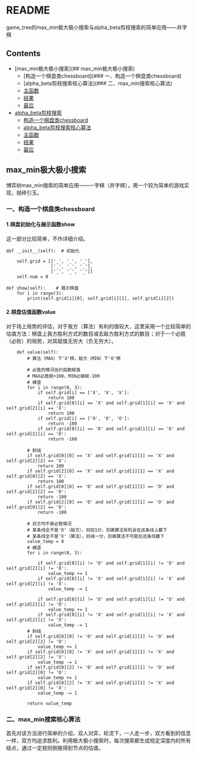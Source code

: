 # README
game_tree的max_min极大极小搜索与alpha_beta剪枝搜索的简单应用——井字棋
## Contents
- [max_min极大极小搜索](## max_min极大极小搜索)
  - [构造一个棋盘类chessboard](### 一、构造一个棋盘类chessboard)
  - [alpha_beta剪枝搜索核心算法](### 二、max_min搜索核心算法)
  - [主函数](###三、主函数)
  - [结果](###四、结果)
  - [最后](###五、最后)
- [alpha_beta剪枝搜索](##alpha_beta剪枝搜索)
  - [构造一个棋盘类chessboard](###一、构造一个棋盘类chessboard)
  - [alpha_beta剪枝搜索核心算法](###二、alpha_beta剪枝搜索核心算法)
  - [主函数](###三、主函数)
  - [结果](###四、结果)
  - [最后](###五、最后)

## max_min极大极小搜索
博弈树max_min搜索的简单应用——一字棋（井字棋），用一个较为简单的游戏实现，抛砖引玉。
### 一、构造一个棋盘类chessboard
#### 1.棋盘初始化与展示函数show
这一部分比较简单，不作详细介绍。
```
def __init__(self):  # 初始化

	self.grid = [['_', '_', '_'],
				 ['_', '_', '_'],
				 ['_', '_', '_']]
	self.num = 0

def show(self):    # 展示棋盘
	for i in range(3):
		print(self.grid[i][0], self.grid[i][1], self.grid[i][2])
```
#### 2.棋盘估值函数value
对于场上局势的评估，对于我方（算法）有利的值较大，这里采用一个比较简单的估值方法：棋盘上我方胜利方式的数目减去敌方胜利方式的数目；对于一个必胜（必败）的局势，对其赋值无穷大（负无穷大）。
```
    def value(self):
        # 算法（MAX）下'X'棋，敌方（MIN）下'O'棋

        # 必胜的情况估价函数赋值
        # MAX必胜赋+100，MIN必输赋-100
        # 横竖
        for i in range(0, 3):
            if self.grid[i] == ['X', 'X', 'X']:
                return 100
            if self.grid[0][i] == 'X' and self.grid[1][i] == 'X' and self.grid[2][i] == 'X':
                return 100
            if self.grid[i] == ['O', 'O', 'O']:
                return -100
            if self.grid[0][i] == 'O' and self.grid[1][i] == 'O' and self.grid[2][i] == 'O':
                return -100

        # 斜线
        if self.grid[0][0] == 'X' and self.grid[1][1] == 'X' and self.grid[2][2] == 'X':
            return 100
        if self.grid[2][0] == 'X' and self.grid[1][1] == 'X' and self.grid[0][2] == 'X':
            return 100
        if self.grid[0][0] == 'O' and self.grid[1][1] == 'O' and self.grid[2][2] == 'O':
            return -100
        if self.grid[2][0] == 'O' and self.grid[1][1] == 'O' and self.grid[0][2] == 'O':
            return -100

        # 双方均不是必胜情况
        # 某条线全不是'O'（敌方），则加1分，刻画算法有机会在这条线上赢下
        # 某条线全不是'X'（算法），则减一分，刻画算法不可能在这条线赢下
        value_temp = 0
        # 横竖
        for i in range(0, 3):

            if self.grid[0][i] != 'O' and self.grid[1][i] != 'O' and self.grid[2][i] != 'O':
                value_temp += 1
            if self.grid[0][i] != 'X' and self.grid[1][i] != 'X' and self.grid[2][i] != 'X':
                value_temp -= 1

            if self.grid[0][i] != 'O' and self.grid[1][i] != 'O' and self.grid[2][i] != 'O':
                value_temp += 1
            if self.grid[0][i] != 'X' and self.grid[1][i] != 'X' and self.grid[2][i] != 'X':
                value_temp -= 1
        # 斜线
        if self.grid[0][0] != 'O' and self.grid[1][1] != 'O' and self.grid[2][2] != 'O':
            value_temp += 1
        if self.grid[0][0] != 'X' and self.grid[1][1] != 'X' and self.grid[2][2] != 'X':
            value_temp -= 1
        if self.grid[0][2] != 'O' and self.grid[1][1] != 'O' and self.grid[2][0] != 'O':
            value_temp += 1
        if self.grid[0][2] != 'X' and self.grid[1][1] != 'X' and self.grid[2][0] != 'X':
            value_temp -= 1

        return value_temp
```
### 二、max_min搜索核心算法
首先对该方法进行简单的介绍，双人对弈，轮流下，一人走一步，双方看到的信息一样，双方均追求胜利。利用极大极小搜索时，每次搜索都生成规定深度内的所有结点，通过一定规则倒推得到节点的估值。

